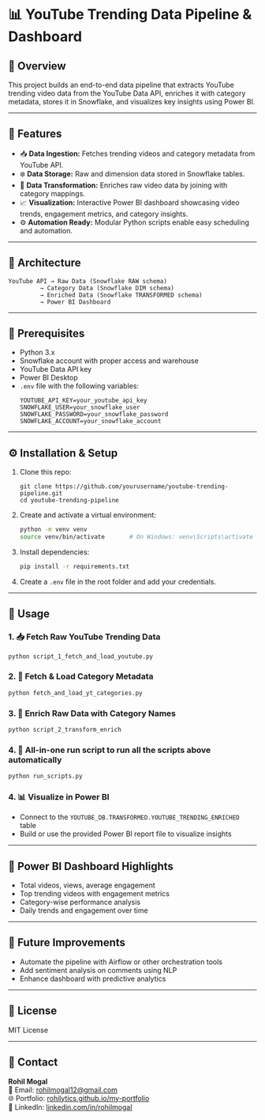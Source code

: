 # 📊 YouTube Trending Data Pipeline & Dashboard

## 🌟 Overview
This project builds an end-to-end data pipeline that extracts YouTube trending video data from the YouTube Data API, enriches it with category metadata, stores it in Snowflake, and visualizes key insights using Power BI.

---

## 🚀 Features
- 📥 **Data Ingestion:** Fetches trending videos and category metadata from YouTube API.
- ❄️ **Data Storage:** Raw and dimension data stored in Snowflake tables.
- 🧪 **Data Transformation:** Enriches raw video data by joining with category mappings.
- 📈 **Visualization:** Interactive Power BI dashboard showcasing video trends, engagement metrics, and category insights.
- ⚙️ **Automation Ready:** Modular Python scripts enable easy scheduling and automation.

---

## 🧱 Architecture

```
YouTube API → Raw Data (Snowflake RAW schema)
         → Category Data (Snowflake DIM schema)
         → Enriched Data (Snowflake TRANSFORMED schema)
         → Power BI Dashboard
```

---

## 🧰 Prerequisites
- Python 3.x
- Snowflake account with proper access and warehouse
- YouTube Data API key
- Power BI Desktop
- `.env` file with the following variables:
  ```
  YOUTUBE_API_KEY=your_youtube_api_key
  SNOWFLAKE_USER=your_snowflake_user
  SNOWFLAKE_PASSWORD=your_snowflake_password
  SNOWFLAKE_ACCOUNT=your_snowflake_account
  ```

---

## ⚙️ Installation & Setup

1. Clone this repo:
   ```
   git clone https://github.com/yourusername/youtube-trending-pipeline.git
   cd youtube-trending-pipeline
   ```

2. Create and activate a virtual environment:
   ```bash
   python -m venv venv
   source venv/bin/activate       # On Windows: venv\Scripts\activate
   ```

3. Install dependencies:
   ```bash
   pip install -r requirements.txt
   ```

4. Create a `.env` file in the root folder and add your credentials.

---

## 🧪 Usage

### 1. 📥 Fetch Raw YouTube Trending Data
```bash
python script_1_fetch_and_load_youtube.py
```

### 2. 📂 Fetch & Load Category Metadata
```bash
python fetch_and_load_yt_categories.py
```

### 3. 🔄 Enrich Raw Data with Category Names
```bash
python script_2_transform_enrich
```
### 4. 🔄 All-in-one run script to run all the scripts above automatically
```bash
python run_scripts.py
```

### 4. 📊 Visualize in Power BI
- Connect to the `YOUTUBE_DB.TRANSFORMED.YOUTUBE_TRENDING_ENRICHED` table
- Build or use the provided Power BI report file to visualize insights

---

## 📌 Power BI Dashboard Highlights
- Total videos, views, average engagement
- Top trending videos with engagement metrics
- Category-wise performance analysis
- Daily trends and engagement over time

---

## 🔮 Future Improvements
- Automate the pipeline with Airflow or other orchestration tools
- Add sentiment analysis on comments using NLP
- Enhance dashboard with predictive analytics

---

## 📄 License
MIT License

---

## 👤 Contact
**Rohil Mogal**  
📧 Email: rohilmogal12@gmail.com  
🌐 Portfolio: [rohilytics.github.io/my-portfolio](https://rohilytics.github.io/my-portfolio)  
💼 LinkedIn: [linkedin.com/in/rohilmogal](https://linkedin.com/in/rohilmogal)

